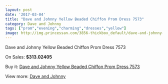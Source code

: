 ```yaml
---
layout: post
date: '2017-03-04'
title: "Dave and Johnny Yellow Beaded Chiffon Prom Dress 7573"
category: Dave and Johnny
tags: ["prom","evening","charming","dresses","yellow"]
image: http://img.princessan.com/3856-thickbox_default/dave-and-johnny-yellow-beaded-chiffon-prom-dress-7573.jpg
---
```

Dave and Johnny Yellow Beaded Chiffon Prom Dress 7573

On Sales: **$313.02405**
<a href="https://www.princessan.com/en/dave-and-johnny/1772-dave-and-johnny-yellow-beaded-chiffon-prom-dress-7573.html"><amp-img layout="responsive" width="600" height="600" src="//img.princessan.com/3856-thickbox_default/dave-and-johnny-yellow-beaded-chiffon-prom-dress-7573.jpg" alt="Dave and Johnny Yellow Beaded Chiffon Prom Dress 7573 0" /></a>
<a href="https://www.princessan.com/en/dave-and-johnny/1772-dave-and-johnny-yellow-beaded-chiffon-prom-dress-7573.html"><amp-img layout="responsive" width="600" height="600" src="//img.princessan.com/3857-thickbox_default/dave-and-johnny-yellow-beaded-chiffon-prom-dress-7573.jpg" alt="Dave and Johnny Yellow Beaded Chiffon Prom Dress 7573 1" /></a>

Buy it: [Dave and Johnny Yellow Beaded Chiffon Prom Dress 7573](https://www.princessan.com/en/dave-and-johnny/1772-dave-and-johnny-yellow-beaded-chiffon-prom-dress-7573.html "Dave and Johnny Yellow Beaded Chiffon Prom Dress 7573")

View more: [Dave and Johnny](https://www.princessan.com/en/16-dave-and-johnny "Dave and Johnny")